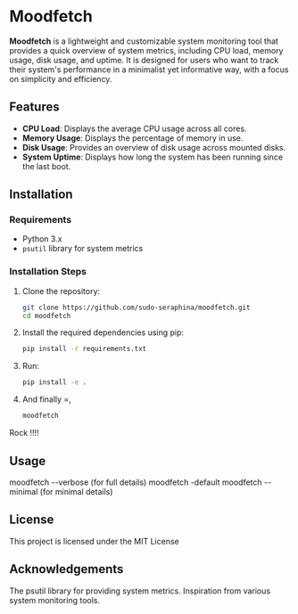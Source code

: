 # Moodfetch

**Moodfetch** is a lightweight and customizable system monitoring tool that provides a quick overview of system metrics, including CPU load, memory usage, disk usage, and uptime. It is designed for users who want to track their system's performance in a minimalist yet informative way, with a focus on simplicity and efficiency.

## Features

- **CPU Load**: Displays the average CPU usage across all cores.
- **Memory Usage**: Displays the percentage of memory in use.
- **Disk Usage**: Provides an overview of disk usage across mounted disks.
- **System Uptime**: Displays how long the system has been running since the last boot.

## Installation

### Requirements

- Python 3.x
- `psutil` library for system metrics

### Installation Steps

1. Clone the repository:
   ```bash
   git clone https://github.com/sudo-seraphina/moodfetch.git
   cd moodfetch
2. Install the required dependencies using pip:
   ```bash
   pip install -r requirements.txt
3. Run:
    ```bash
   pip install -e .
4. And finally =,
   ```bash
   moodfetch

Rock !!!!

## Usage

moodfetch --verbose (for full details)
moodfetch -default
moodfetch --minimal (for minimal details)

## License
This project is licensed under the MIT License 

## Acknowledgements
The psutil library for providing system metrics.
Inspiration from various system monitoring tools.
